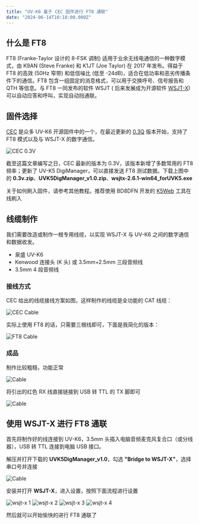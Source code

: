 ```yaml
---
title: "UV-K6 基于 CEC 固件进行 FT8 通联"
date: "2024-06-14T10:18:00.000Z"
---
```


## 什么是 FT8

FT8 (Franke-Taylor 设计的 8-FSK 调制) 适用于业余无线电通信的一种数字模式，由 K9AN (Steve Franke) 和 K1JT (Joe Taylor) 在
2017 年发布。得益于 FT8 的高效 (50Hz 窄带) 和低信噪比 (低至 -24dB)，适合在低功率和恶劣传播条件下的通信。FT8
包含一组固定的消息格式，可以用于交换呼号、信号报告和 QTH 等信息。与 FT8 一同发布的软件 WSJT (
后来发展成为开源软件 [WSJT-X](https://wsjt.sourceforge.io/index.html))
可以自动应答和呼叫，实现自动挡通联。

## 固件选择

[CEC](https://github.com/phdlee/uvk5cec) 是众多 UV-K6
开源固件中的一个，在最近更新的 [0.3Q](https://github.com/phdlee/uvk5cec/releases/tag/v0.3q) 版本开始，支持了 FT8 模式以及与
WSJT-X 的数字通信。

![CEC 0.3V](/assets/posts/ft8-qso-with-uv-k6/downloads.png)

截至这篇文章编写之日，CEC 最新的版本为 0.3V，该版本新增了多数常用的 FT8 频率；更新了 UV-K5 DigiManager，可以直接发送 FT8
测试数据。下载上图中的 **0.3v.zip**、**UVK5DigManager_v1.0.zip**、**wsjtx-2.6.1-win64_forUVK5.exe**

关于如何刷入固件，请参考其他教程。推荐使用 BD8DFN 开发的 [K5Web](https://mm.md/#/tool/flash) 工具在线刷入

## 线缆制作

我们需要改造或制作一根专用线缆，以实现 WSJT-X 与 UV-K6 之间的数字通信和数据收发。

- 泉盛 UV-K6
- Kenwood 连接头 (K 头) 或 3.5mm+2.5mm 三段音频线
- 3.5mm 4 段音频线

### 接线方式

CEC 给出的线缆接线方案如图，这样制作的线缆是全功能的 CAT 线缆：

![CEC Cable](/assets/posts/ft8-qso-with-uv-k6/cec_cable.png)

实际上使用 FT8 的话，只需要三根线即可，下面是我简化的版本：

![FT8 Cable](/assets/posts/ft8-qso-with-uv-k6/ft8_only_cable.png)

### 成品

制作比较粗糙，功能正常

![Cable](/assets/posts/ft8-qso-with-uv-k6/cable.png)

将引出的红色 RX 线直接链接到 USB 转 TTL 的 TX 脚即可

![Cable](/assets/posts/ft8-qso-with-uv-k6/usb2ttl.png)

## 使用 WSJT-X 进行 FT8 通联

首先将制作好的线连接到 UV-K6，3.5mm 头插入电脑音频麦克风复合口（或分线器），USB 转 TTL 连接到电脑 USB 接口。

解压并打开下载的 **UVK5DigManager_v1.0**，勾选 **"Bridge to WSJT-X"**，选择串口号并连接

![Cable](/assets/posts/ft8-qso-with-uv-k6/digimanager.png)

安装并打开 **WSJT-X**，进入设置，按照下面流程进行设置

![wsjt-x 1](/assets/posts/ft8-qso-with-uv-k6/wsjt-setup1.png)
![wsjt-x 2](/assets/posts/ft8-qso-with-uv-k6/wsjt-setup2.png)
![wsjt-x 3](/assets/posts/ft8-qso-with-uv-k6/wsjt-setup3.png)
![wsjt-x 4](/assets/posts/ft8-qso-with-uv-k6/wsjt-setup4.png)

然后就可以开始愉快的进行 FT8 通联了

